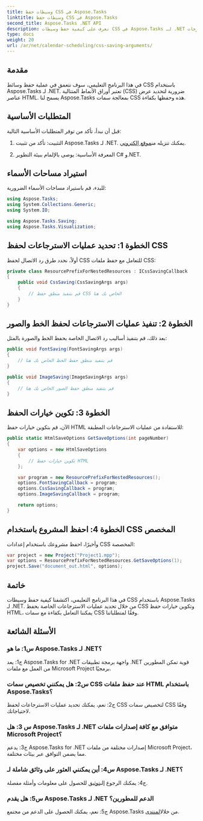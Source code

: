 ```yaml
---
title: وسيطات حفظ CSS في Aspose.Tasks
linktitle: وسيطات حفظ CSS في Aspose.Tasks
second_title: Aspose.Tasks .NET API
description: تعرف على كيفية حفظ وسيطات CSS في Aspose.Tasks لـ .NET لتخصيص مخرجات HTML. تحسين العرض التقديمي باستخدام إعدادات CSS المخصصة.
type: docs
weight: 20
url: /ar/net/calendar-scheduling/css-saving-arguments/
---
```

## مقدمة

في هذا البرنامج التعليمي، سوف نتعمق في عملية حفظ وسائط CSS باستخدام Aspose.Tasks لـ .NET. تعتبر أوراق الأنماط المتتالية (CSS) ضرورية لتحديد عرض عناصر HTML. يسمح لنا Aspose.Tasks بمعالجة سمات CSS هذه وحفظها بكفاءة.

## المتطلبات الأساسية

قبل أن نبدأ، تأكد من توفر المتطلبات الأساسية التالية:

1.  التثبيت: تأكد من تثبيت Aspose.Tasks لـ .NET. يمكنك تنزيله من[موقع إلكتروني](https://releases.aspose.com/tasks/net/).

2. المعرفة الأساسية: يوصى بالإلمام ببيئة التطوير C# و.NET.

## استيراد مساحات الأسماء

للبدء، قم باستيراد مساحات الأسماء الضرورية:

```csharp
using Aspose.Tasks;
using System.Collections.Generic;
using System.IO;

using Aspose.Tasks.Saving;
using Aspose.Tasks.Visualization;

```
## الخطوة 1: تحديد عمليات الاسترجاعات لحفظ CSS

أولاً، نحدد طرق رد الاتصال لحفظ CSS للتعامل مع حفظ ملفات CSS:

```csharp
private class ResourcePrefixForNestedResources : ICssSavingCallback
{
    public void CssSaving(CssSavingArgs args)
    {
        // قم بتنفيذ منطق حفظ CSS الخاص بك هنا
    }
}
```

## الخطوة 2: تنفيذ عمليات الاسترجاعات لحفظ الخط والصور

بعد ذلك، قم بتنفيذ أساليب رد الاتصال الخاصة بحفظ الخط والصورة بالمثل:

```csharp
public void FontSaving(FontSavingArgs args)
{
    // قم بتنفيذ منطق حفظ الخط الخاص بك هنا
}

public void ImageSaving(ImageSavingArgs args)
{
    // قم بتنفيذ منطق حفظ الصور الخاص بك هنا
}
```

## الخطوة 3: تكوين خيارات الحفظ

الآن، قم بتكوين خيارات حفظ HTML للاستفادة من عمليات الاسترجاعات المطبقة:

```csharp
public static HtmlSaveOptions GetSaveOptions(int pageNumber)
{
    var options = new HtmlSaveOptions
    {
        // تكوين خيارات حفظ HTML
    };

    var program = new ResourcePrefixForNestedResources();
    options.FontSavingCallback = program;
    options.CssSavingCallback = program;
    options.ImageSavingCallback = program;

    return options;
}
```

## الخطوة 4: احفظ المشروع باستخدام CSS المخصص

وأخيرًا، احفظ مشروعك باستخدام إعدادات CSS المخصصة:

```csharp
var project = new Project("Project1.mpp");
var options = ResourcePrefixForNestedResources.GetSaveOptions(1);
project.Save("document_out.html", options);
```

## خاتمة

في هذا البرنامج التعليمي، اكتشفنا كيفية حفظ وسيطات CSS باستخدام Aspose.Tasks لـ .NET. من خلال تحديد عمليات الاسترجاعات الخاصة بحفظ CSS وتكوين خيارات حفظ HTML، يمكننا التعامل بكفاءة مع سمات CSS وفقًا لمتطلباتنا.

## الأسئلة الشائعة

### س1: ما هو Aspose.Tasks لـ .NET؟

ج1: يعد Aspose.Tasks for .NET واجهة برمجة تطبيقات .NET قوية تمكن المطورين من العمل مع ملفات Microsoft Project برمجيًا.

### س2: هل يمكنني تخصيص سمات CSS عند حفظ ملفات HTML باستخدام Aspose.Tasks؟

ج2: نعم، يمكنك تحديد عمليات الاسترجاعات لحفظ CSS لتخصيص سمات CSS وفقًا لاحتياجاتك.

### س 3: هل Aspose.Tasks لـ .NET متوافق مع كافة إصدارات ملفات Microsoft Project؟

ج3: يدعم Aspose.Tasks for .NET إصدارات مختلفة من ملفات Microsoft Project، مما يضمن التوافق عبر بيئات مختلفة.

### س4: أين يمكنني العثور على وثائق شاملة لـ Aspose.Tasks لـ .NET؟

 ج4: يمكنك الرجوع إلى[توثيق](https://reference.aspose.com/tasks/net/) للحصول على معلومات وأمثلة مفصلة.

### س5: هل يقدم Aspose.Tasks لـ .NET الدعم للمطورين؟

 ج5: نعم، يمكنك الحصول على الدعم من مجتمع Aspose.Tasks من خلال[المنتدى](https://forum.aspose.com/c/tasks/15).